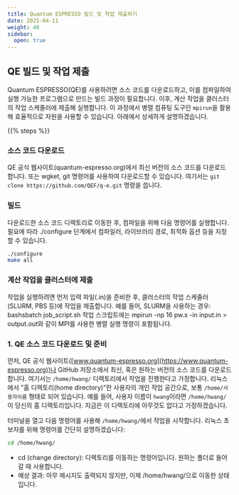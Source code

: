 ```yaml
---
title: Quantum ESPRESSO 빌드 및 작업 제출하기
date: 2025-04-11
weight: 40
sidebar:
  open: true
---
```



## QE 빌드 및 작업 제출
Quantum ESPRESSO(QE)를 사용하려면 소스 코드를 다운로드하고, 이를 컴파일하여 실행 가능한 프로그램으로 만드는 빌드 과정이 필요합니다. 이후, 계산 작업을 클러스터의 작업 스케줄러에 제출해 실행합니다. 이 과정에서 병렬 컴퓨팅 도구인 `mpirun`을 활용해 효율적으로 자원을 사용할 수 있습니다. 아래에서 상세하게 설명하겠습니다.

{{% steps %}}

### 소스 코드 다운로드
QE 공식 웹사이트(quantum-espresso.org)에서 최신 버전의 소스 코드를 다운로드합니다. 또는 wgket, git 명령어를 사용하여 다운로드할 수 있습니다.
여기서는 `git clone https://github.com/QEF/q-e.git` 명령을 씁니다.

### 빌드
다운로드한 소스 코드 디렉토리로 이동한 후, 컴파일을 위해 다음 명령어를 실행합니다. 필요에 따라 ./configure 단계에서 컴파일러, 라이브러리 경로, 최적화 옵션 등을 지정할 수 있습니다.
```bash
./configure
make all
```

### 계산 작업을 클러스터에 제출
작업을 실행하려면 먼저 입력 파일(.in)을 준비한 후, 클러스터의 작업 스케줄러(SLURM, PBS 등)에 작업을 제출합니다. 예를 들어, SLURM을 사용하는 경우:
bashsbatch job_script.sh
작업 스크립트에는 mpirun -np 16 pw.x -in input.in > output.out와 같이 MPI를 사용한 병렬 실행 명령이 포함됩니다.

### 1. QE 소스 코드 다운로드 및 준비

먼저, QE 공식 웹사이트([www.quantum-espresso.org](https://www.quantum-espresso.org))나 GitHub 저장소에서 최신, 혹은 원하는 버전의 소스 코드를 다운로드합니다.
여기서는 `/home/hwang/` 디렉토리에서 작업을 진행한다고 가정합니다. 리눅스에서 "홈 디렉토리(home directory)"란 사용자의 개인 작업 공간으로, 보통 `/home/사용자이름` 형태로 되어 있습니다. 예를 들어, 사용자 이름이 `hwang`이라면 `/home/hwang/`이 당신의 홈 디렉토리입니다.
지금은 이 디렉토리에 아무것도 없다고 가정하겠습니다.

터미널을 열고 다음 명령어를 사용해 `/home/hwang/`에서 작업을 시작합니다. 리눅스 초보자를 위해 명령어를 간단히 설명하겠습니다:

```bash
cd /home/hwang/
```

- cd (change directory): 디렉토리를 이동하는 명령어입니다. 원하는 폴더로 들어갈 때 사용합니다.
- 예상 결과: 아무 메시지도 출력되지 않지만, 이제 /home/hwang/으로 이동한 상태입니다.

  
